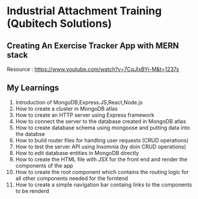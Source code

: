 # Industrial Attachment Training (Qubitech Solutions)

## Creating An Exercise Tracker App with MERN stack
Resource : https://www.youtube.com/watch?v=7CqJlxBYj-M&t=1237s

## My Learnings
  1. Introduction of MongoDB,Express.JS,React,Node.js
  2. How to create a cluster in MongoDB atlas
  3. How to create an HTTP server using Express framework
  4. How to connect the server to the database created in MongoDB atlas
  5. How to create database schema using mongoose and putting data into the databse
  6. How to build router files for handling user requests (CRUD operations)
  7. How to test the server API using Insomnia (by doin CRUD operations)
  8. How to edit database entities in MongoDB directly
  9. How to create the HTML file with JSX for the front end and render the components of the app
 10. How to create the root component which contains the routing logic for all other components needed for the forntend
 11. How to create a simple navigation bar containg links to the components to be renderd
